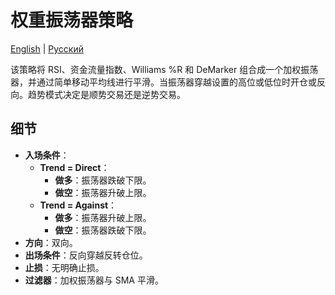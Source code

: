 # 权重振荡器策略
[English](README.md) | [Русский](README_ru.md)

该策略将 RSI、资金流量指数、Williams %R 和 DeMarker 组合成一个加权振荡器，并通过简单移动平均线进行平滑。当振荡器穿越设置的高位或低位时开仓或反向。趋势模式决定是顺势交易还是逆势交易。

## 细节

- **入场条件**：
  - **Trend = Direct**：
    - **做多**：振荡器跌破下限。
    - **做空**：振荡器升破上限。
  - **Trend = Against**：
    - **做多**：振荡器升破上限。
    - **做空**：振荡器跌破下限。
- **方向**：双向。
- **出场条件**：反向穿越反转仓位。
- **止损**：无明确止损。
- **过滤器**：加权振荡器与 SMA 平滑。
